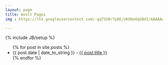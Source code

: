```yaml
---
layout: page
title: Avolt Pages
img : https://lh3.googleusercontent.com/-gqTSU8rTpDE/VKOOxOqSBdI/AAAAAAAAAGk/ubQv9tIijTU/w1024-h335-no/avoltpages.jpg

---
```

{% include JB/setup %}


<ul class="posts">
    {% for post in site.posts %}
    <li>
        <span>{{ post.date | date_to_string }}</span> 
        - <a href="{{ BASE_PATH }}{{ post.url }}">{{ post.title }}</a>
    </li>
    {% endfor %}
</ul>